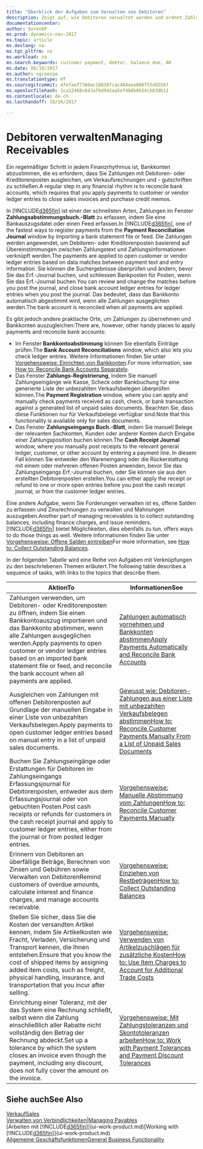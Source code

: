 ```yaml
---
title: "Überblick der Aufgaben zum Verwalten von Debitoren"
description: Zeigt auf, wie Debitoren verwaltet werden und ordnet Zahlungen einem Debitor oder Kreditorenposten zu.
documentationcenter: 
author: SorenGP
ms.prod: dynamics-nav-2017
ms.topic: article
ms.devlang: na
ms.tgt_pltfrm: na
ms.workload: na
ms.search.keywords: customer payment, debtor, balance due, AR
ms.date: 08/10/2017
ms.author: sgroespe
ms.translationtype: HT
ms.sourcegitcommit: 4fefaef7380ac10836fcac404eea006f55d8556f
ms.openlocfilehash: 1ca12468c643af6d942aa5ef4b6b6b54cb830b11
ms.contentlocale: de-ch
ms.lasthandoff: 10/16/2017

---
```

# <a name="managing-receivables"></a><span data-ttu-id="4231f-103">Debitoren verwalten</span><span class="sxs-lookup"><span data-stu-id="4231f-103">Managing Receivables</span></span>
<span data-ttu-id="4231f-104">Ein regelmäßiger Schritt in jedem Finanzrhythmus ist, Bankkonten abzustimmen, die es erfordern, dass Sie Zahlungen mit Debitoren- oder Kreditorenposten ausgleichen, um Verkaufsrechnungen und - gutschriften zu schließen.</span><span class="sxs-lookup"><span data-stu-id="4231f-104">A regular step in any financial rhythm is to reconcile bank accounts, which requires that you apply payments to customer or vendor ledger entries to close sales invoices and purchase credit memos.</span></span>  

<span data-ttu-id="4231f-105">In [!INCLUDE[d365fin](includes/d365fin_md.md)] ist einer der schnellsten Arten, Zahlungen im Fenster **Zahlungsabstimmungsbuch.-Blatt** zu erfassen, indem Sie eine Bankauszugsdatei oder einen Feed erfassen.</span><span class="sxs-lookup"><span data-stu-id="4231f-105">In [!INCLUDE[d365fin](includes/d365fin_md.md)], one of the fastest ways to register payments from the **Payment Reconciliation Journal** window by importing a bank statement file or feed.</span></span> <span data-ttu-id="4231f-106">Die Zahlungen werden angewendet, um Debitoren- oder Kreditorenposten basierend auf Übereinstimmungen zwischen Zahlungstext und Zahlungsinformationen verknüpft werden.</span><span class="sxs-lookup"><span data-stu-id="4231f-106">The payments are applied to open customer or vendor ledger entries based on data matches between payment text and entry information.</span></span> <span data-ttu-id="4231f-107">Sie können die Suchergebnisse überprüfen und ändern, bevor Sie das Erf.-Journal buchen, und schliessen Bankposten für Posten, wenn Sie das Erf.-Journal buchen.</span><span class="sxs-lookup"><span data-stu-id="4231f-107">You can review and change the matches before you post the journal, and close bank account ledger entries for ledger entries when you post the journal.</span></span> <span data-ttu-id="4231f-108">Das bedeutet, dass das Bankkonto automatisch abgestimmt wird, wenn alle Zahlungen ausgeglichen werden.</span><span class="sxs-lookup"><span data-stu-id="4231f-108">The bank account is reconciled when all payments are applied.</span></span>

<span data-ttu-id="4231f-109">Es gibt jedoch andere praktische Orte, um Zahlungen zu übernehmen und Bankkonten auszugleichen:</span><span class="sxs-lookup"><span data-stu-id="4231f-109">There are, however, other handy places to apply payments and reconcile bank accounts:</span></span>  

* <span data-ttu-id="4231f-110">Im Fenster **Bankkontoabstimmung** können Sie ebenfalls Einträge prüfen.</span><span class="sxs-lookup"><span data-stu-id="4231f-110">The **Bank Account Reconciliations** window, which also lets you check ledger entries.</span></span> <span data-ttu-id="4231f-111">Weitere Informationen finden Sie unter [Vorgehensweise: Einrichten von Bankkonten](bank-how-reconcile-bank-accounts-separately.md).</span><span class="sxs-lookup"><span data-stu-id="4231f-111">For more information, see [How to: Reconcile Bank Accounts Separately](bank-how-reconcile-bank-accounts-separately.md).</span></span>  
* <span data-ttu-id="4231f-112">Das Fenster **Zahlungs-Registrierung**, indem Sie manuell Zahlungseingänge wie Kasse, Scheck oder Bankbuchung für eine generierte Liste der unbezahlten Verkaufsbelegen überprüfen können.</span><span class="sxs-lookup"><span data-stu-id="4231f-112">The **Payment Registration** window, where you can apply and manually check payments received as cash, check, or bank transaction against a generated list of unpaid sales documents.</span></span> <span data-ttu-id="4231f-113">Beachten Sie, dass diese Funktionen nur für Verkaufsbelege verfügbar sind.</span><span class="sxs-lookup"><span data-stu-id="4231f-113">Note that this functionality is available only for sales documents.</span></span>  
* <span data-ttu-id="4231f-114">Das Fenster **Zahlungseingangs Buch.-Blatt**, indem Sie manuell Belege der relevanten Sachkonten, Kunden oder anderer Konten durch Eingabe einer Zahlungsposition buchen können.</span><span class="sxs-lookup"><span data-stu-id="4231f-114">The **Cash Receipt Journal** window, where you manually post receipts to the relevant general ledger, customer, or other account by entering a payment line.</span></span> <span data-ttu-id="4231f-115">In diesem Fall können Sie entweder den Wareneingang oder die Rückerstattung mit einem oder mehreren offenen Posten anwenden, bevor Sie das Zahlungseingangs Erf.-Journal buchen, oder Sie können sie aus den erstellten Debitorenposten erstellen.</span><span class="sxs-lookup"><span data-stu-id="4231f-115">You can either apply the receipt or refund to one or more open entries before you post the cash receipt journal, or from the customer ledger entries.</span></span>  

<span data-ttu-id="4231f-116">Eine andere Aufgabe, wenn Sie Forderungen verwalten ist es, offene Salden zu erfassen und Zinsrechnungen zu verwalten und Mahnungen auszugeben.</span><span class="sxs-lookup"><span data-stu-id="4231f-116">Another part of managing receivables is to collect outstanding balances, including finance charges, and issue reminders.</span></span> [!INCLUDE[d365fin](includes/d365fin_md.md)]<span data-ttu-id="4231f-117"> bietet Möglichkeiten, dies ebenfalls zu tun.</span><span class="sxs-lookup"><span data-stu-id="4231f-117"> offers ways to do those things as well.</span></span> <span data-ttu-id="4231f-118">Weitere Informationen finden Sie unter [Vorgehensweise: Offene Salden eintreiben](receivables-collect-outstanding-balances.md)</span><span class="sxs-lookup"><span data-stu-id="4231f-118">For more information, see [How to: Collect Outstanding Balances](receivables-collect-outstanding-balances.md).</span></span>  

<span data-ttu-id="4231f-119">In der folgenden Tabelle wird eine Reihe von Aufgaben mit Verknüpfungen zu den beschriebenen Themen erläutert.</span><span class="sxs-lookup"><span data-stu-id="4231f-119">The following table describes a sequence of tasks, with links to the topics that describe them.</span></span>  

| <span data-ttu-id="4231f-120">Aktion</span><span class="sxs-lookup"><span data-stu-id="4231f-120">To</span></span> | <span data-ttu-id="4231f-121">Informationen</span><span class="sxs-lookup"><span data-stu-id="4231f-121">See</span></span> |
| --- | --- |
| <span data-ttu-id="4231f-122">Zahlungen verwenden, um Debitoren- oder Kreditorenposten zu öffnen, indem Sie einen Bankkontoauszug importieren und das Bankkonto abstimmen, wenn alle Zahlungen ausgeglichen werden.</span><span class="sxs-lookup"><span data-stu-id="4231f-122">Apply payments to open customer or vendor ledger entries based on an imported bank statement file or feed, and reconcile the bank account when all payments are applied.</span></span> |[<span data-ttu-id="4231f-123">Zahlungen automatisch vornehmen und Bankkonten abstimmen</span><span class="sxs-lookup"><span data-stu-id="4231f-123">Apply Payments Automatically and Reconcile Bank Accounts</span></span>](receivables-apply-payments-auto-reconcile-bank-accounts.md) |
| <span data-ttu-id="4231f-124">Ausgleichen von Zahlungen mit offenen Debitorenposten auf Grundlage der manuellen Eingabe in einer Liste von unbezahlten Verkaufsbelegen.</span><span class="sxs-lookup"><span data-stu-id="4231f-124">Apply payments to open customer ledger entries based on manual entry in a list of unpaid sales documents.</span></span> |[<span data-ttu-id="4231f-125">Gewusst wie: Debitoren-Zahlungen aus einer Liste mit unbezahlten Verkaufsbelegen abstimmen</span><span class="sxs-lookup"><span data-stu-id="4231f-125">How to: Reconcile Customer Payments Manually From a List of Unpaid Sales Documents</span></span>](receivables-how-reconcile-customer-payments-list-unpaid-sales-documents.md) |
| <span data-ttu-id="4231f-126">Buchen Sie Zahlungseingänge oder Erstattungen für Debitoren im Zahlungseingangs Erfassungsjournal für Debitorenposten, entweder aus dem Erfassungsjournal oder von gebuchten Posten.</span><span class="sxs-lookup"><span data-stu-id="4231f-126">Post cash receipts or refunds for customers in the cash receipt journal and apply to customer ledger entries, either from the journal or from posted ledger entries.</span></span> |[<span data-ttu-id="4231f-127">Vorgehensweise: Manuelle Abstimmung vom Zahlungen</span><span class="sxs-lookup"><span data-stu-id="4231f-127">How to: Reconcile Customer Payments Manually</span></span>](receivables-how-apply-sales-transactions-manually.md) |
| <span data-ttu-id="4231f-128">Erinnern von Debitoren an überfällige Beträge, Berechnen von Zinsen und Gebühren sowie Verwalten von Debitoren</span><span class="sxs-lookup"><span data-stu-id="4231f-128">Remind customers of overdue amounts, calculate interest and finance charges, and manage accounts receivable.</span></span> |[<span data-ttu-id="4231f-129">Vorgehensweise: Einziehen von Restbeträgen</span><span class="sxs-lookup"><span data-stu-id="4231f-129">How to: Collect Outstanding Balances</span></span>](receivables-collect-outstanding-balances.md) |
|<span data-ttu-id="4231f-130">Stellen Sie sicher, dass Sie die Kosten der versandten Artikel kennen, indem Sie Artikelkosten wie Fracht, Verladen, Versicherung und Transport kennen, die Ihnen entstehen.</span><span class="sxs-lookup"><span data-stu-id="4231f-130">Ensure that you know the cost of shipped items by assigning added item costs, such as freight, physical handling, insurance, and transportation that you incur after selling.</span></span>|[<span data-ttu-id="4231f-131">Vorgehensweise: Verwenden von Artikelzuschlägen für zusätzliche Kosten</span><span class="sxs-lookup"><span data-stu-id="4231f-131">How to: Use Item Charges to Account for Additional Trade Costs</span></span>](payables-how-assign-item-charges.md)|
|<span data-ttu-id="4231f-132">Einrichtung einer Toleranz, mit der das System eine Rechnung schließt, selbst wenn die Zahlung einschließlich aller Rabatte nicht vollständig den Betrag der Rechnung abdeckt.</span><span class="sxs-lookup"><span data-stu-id="4231f-132">Set up a tolerance by which the system closes an invoice even though the payment, including any discount, does not fully cover the amount on the invoice.</span></span>|[<span data-ttu-id="4231f-133">Vorgehensweise: Mit Zahlungstoleranzen und Skontotoleranzen arbeiten</span><span class="sxs-lookup"><span data-stu-id="4231f-133">How to: Work with Payment Tolerances and Payment Discount Tolerances</span></span>](finance-payment-tolerance-and-payment-discount-tolerance.md)|
## <a name="see-also"></a><span data-ttu-id="4231f-134">Siehe auch</span><span class="sxs-lookup"><span data-stu-id="4231f-134">See Also</span></span>
[<span data-ttu-id="4231f-135">Verkauf</span><span class="sxs-lookup"><span data-stu-id="4231f-135">Sales</span></span>](sales-manage-sales.md)  
[<span data-ttu-id="4231f-136">Verwalten von Verbindlichkeiten|</span><span class="sxs-lookup"><span data-stu-id="4231f-136">Managing Payables</span></span>](payables-manage-payables.md)  
<span data-ttu-id="4231f-137">[Arbeiten mit [!INCLUDE[d365fin](includes/d365fin_md.md)]](ui-work-product.md)</span><span class="sxs-lookup"><span data-stu-id="4231f-137">[Working with [!INCLUDE[d365fin](includes/d365fin_md.md)]](ui-work-product.md)</span></span>  
[<span data-ttu-id="4231f-138">Allgemeine Geschäftsfunktionen</span><span class="sxs-lookup"><span data-stu-id="4231f-138">General Business Functionality</span></span>](ui-across-business-areas.md)

